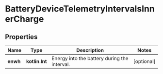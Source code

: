 
# BatteryDeviceTelemetryIntervalsInnerCharge

## Properties
Name | Type | Description | Notes
------------ | ------------- | ------------- | -------------
**enwh** | **kotlin.Int** | Energy into the battery during the interval. |  [optional]



